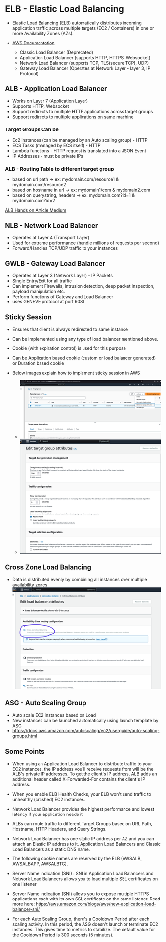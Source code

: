 # ELB - Elastic Load Balancing

- Elastic Load Balancing (ELB) automatically distributes incoming application traffic across multiple targets (EC2 / Containers) in one or more Availability Zones (AZs). 
- [AWS Documentation](https://aws.amazon.com/elasticloadbalancing/)

    - Classic Load Balancer (Deprecated)
    - Application Load Balancer (supports HTTP, HTTPS, Websocket)
    - Network Load Balancer (supports TCP, TLS(secure TCP), UDP)
    - Gateway Load Balancer (Operates at Network Layer - layer 3, IP Protocol)


## ALB - Application Load Balancer
- Works on Layer 7 (Application Layer)
- Supports HTTP, Websocket
- Support redirects to multiple HTTP applications across target groups
- Support redirects to multiple applications on same machine

### Target Groups Can be
- Ec2 instances (can be managed by an Auto scaling group) - HTTP
- ECS Tasks (managed by ECS itself) - HTTP
- Lambda functions - HTTP request is translated into a JSON Event
- IP Addresses - must be private IPs 

###  ALB - Routing Table to different target group
- based on url path -> ex:  mydomain.com/resource1 & mydomain.com/resource2
- based on hostname in url -> ex: mydomain1/com & mydomain2.com
- based on querystring, headers -> ex: mydomain.com?id=1 & mydomain.com?id=2

[ALB Hands on Article Medium](https://hkcodeblogs.medium.com/scaling-with-aws-1-application-load-balancer-alb-b9ea2edb5f46)

## NLB - Network Load Balancer
- Operates at Layer 4 (Transport Layer)
- Used for extreme performance (handle millions of requests per second)
- Forward/Handles TCP/UDP traffic to your instances

## GWLB - Gateway Load Balancer
- Operates at Layer 3 (Network Layer) - IP Packets
- Single Entry/Exit for all traffic
- Can implement Firewalls, intrusion detection, deep packet inspection, payload manipulation etc.
- Perform functions of Gateway and Load Balancer
- uses GENEVE protocol at port 6081


## Sticky Session 
- Ensures that client is always redirected to same instance
- Can be implemented using any type of load balancer mentioned above.
- Cookie (with expiration control) is used for this purpose
- Can be Application based cookie (custom or load balancer generated) or Duration based cookie
- Below images explain how to implement sticky session in AWS

    - ![sticky session](./sticky-sesion-1.png)
    - ![](./sticky-session-2.png)

## Cross Zone Load Balancing
- Data is distributed evenly by combining all instances over multiple availability zones
![](./cross-zone-load-balancing.png)

## ASG - Auto Scaling Group
- Auto scale EC2 instances based on Load
- New instances can be launched automatically using launch template by ASG
- https://docs.aws.amazon.com/autoscaling/ec2/userguide/auto-scaling-groups.html


##
## Some Points
- When using an Application Load Balancer to distribute traffic to your EC2 instances, the IP address you'll receive requests from will be the ALB's private IP addresses. To get the client's IP address, ALB adds an additional header called X-Forwarded-For contains the client's IP address.

- When you enable ELB Health Checks, your ELB won't send traffic to unhealthy (crashed) EC2 instances.

- Network Load Balancer provides the highest performance and lowest latency if your application needs it.

- ALBs can route traffic to different Target Groups based on URL Path, Hostname, HTTP Headers, and Query Strings.

- Network Load Balancer has one static IP address per AZ and you can attach an Elastic IP address to it. Application Load Balancers and Classic Load Balancers as a static DNS name.

- The following cookie names are reserved by the ELB (AWSALB, AWSALBAPP, AWSALBTG).

- Server Name Indication (SNI) : SNI in Application Load Balancers and Network Load Balancers allows you to load multiple SSL certificates on one listener

- Server Name Indication (SNI) allows you to expose multiple HTTPS applications each with its own SSL certificate on the same listener. Read more here: https://aws.amazon.com/blogs/aws/new-application-load-balancer-sni/

- For each Auto Scaling Group, there's a Cooldown Period after each scaling activity. In this period, the ASG doesn't launch or terminate EC2 instances. This gives time to metrics to stabilize. The default value for the Cooldown Period is 300 seconds (5 minutes).